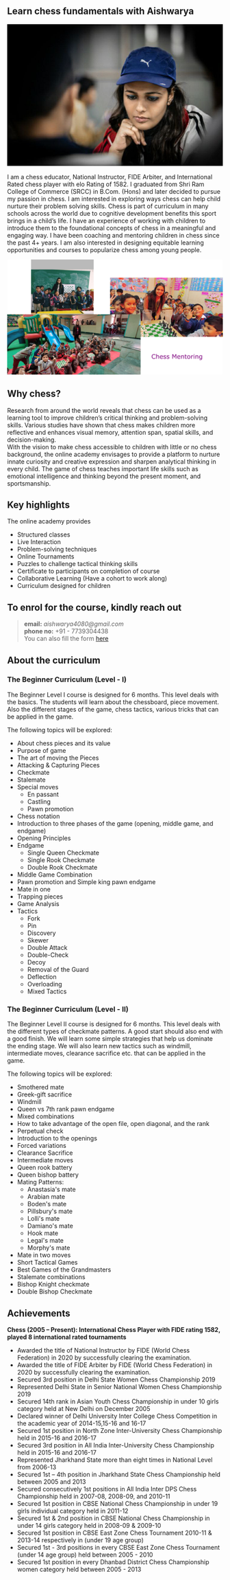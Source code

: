 ## Learn chess fundamentals with Aishwarya

![](./pic-1.jpg)

I am a chess educator, National Instructor, FIDE Arbiter, and International Rated chess player with elo Rating of 1582. I graduated from Shri Ram College of Commerce (SRCC) in B.Com. (Hons) and later decided to pursue my passion in chess. I am interested in exploring ways chess can help child nurture their problem solving skills. Chess is part of curriculum in many schools across the world due to cognitive development benefits this sport brings in a child’s life. I have an experience of working with children to introduce them to the foundational concepts of chess in a meaningful and engaging way. I have been coaching and mentoring children in chess since the past 4+ years. I am also interested in designing equitable learning opportunities and courses to popularize chess among young people. 

![](./chess-pic-1.png)

## Why chess?

Research from around the world reveals that chess can be used as a learning tool to improve children’s critical thinking and problem-solving skills. Various studies have shown that chess makes children more reflective and enhances visual memory, attention span, spatial skills, and  decision-making.  
With the vision to make chess accessible to children with little or no chess background, the online academy envisages to provide a platform to nurture innate curiosity and creative expression and sharpen analytical thinking in every child. The game of chess teaches important life skills such as emotional intelligence and thinking beyond the present moment, and sportsmanship.

## Key highlights

The online academy provides
- Structured classes
- Live Interaction 
- Problem-solving techniques
- Online Tournaments
- Puzzles to challenge tactical thinking skills 
- Certificate to participants on completion of course
- Collaborative Learning (Have a cohort to work along)
- Curriculum designed for children

## To enrol for the course, kindly reach out

> **email:** _aishwarya4080@gmail.com_  
> **phone no:** +91 - 7739304438  
> You can also fill the form [here](https://docs.google.com/forms/d/e/1FAIpQLSel70RD2ATSbWHFtL2qOEg09xEYcKQj_FpQ2b2helC9SGYRaQ/viewform)

## About the curriculum

### The Beginner Curriculum (Level - I)

The Beginner Level I course is designed for 6 months. This level deals with the basics. The students will learn about the chessboard, piece movement. Also the different stages of the game, chess tactics, various tricks that can be applied in the game.

The following topics will be explored:

- About chess pieces and its value
- Purpose of game
- The art of moving the Pieces
- Attacking & Capturing Pieces
- Checkmate
- Stalemate
- Special moves
  * En passant
  * Castling
  * Pawn promotion  
- Chess notation
- Introduction to three phases of the game (opening, middle game, and endgame)
- Opening Principles
- Endgame
  * Single Queen Checkmate
  * Single Rook Checkmate
  * Double Rook Checkmate  
- Middle Game Combination
- Pawn promotion and Simple king pawn endgame
- Mate in one
- Trapping pieces
- Game Analysis
- Tactics
  * Fork
  * Pin
  * Discovery
  * Skewer
  * Double Attack
  * Double-Check
  * Decoy
  * Removal of the Guard
  * Deflection
  * Overloading
  * Mixed Tactics

### The Beginner Curriculum (Level - II)

The Beginner Level II course is designed for 6 months. This level deals with the different types of checkmate patterns. A good start should also end with a good finish. We will learn some simple strategies that help us dominate the ending stage. We will also learn new tactics such as windmill, intermediate moves, clearance sacrifice etc. that can be applied in the game.

The following topics will be explored:

- Smothered mate
- Greek-gift sacrifice
- Windmill
- Queen vs 7th rank pawn endgame
- Mixed combinations
- How to take advantage of the open file, open diagonal, and the rank
- Perpetual check
- Introduction to the openings
- Forced variations
- Clearance Sacrifice
- Intermediate moves
- Queen rook battery
- Queen bishop battery
- Mating Patterns:
  - Anastasia's mate
  - Arabian mate
  - Boden's mate
  - Pillsbury's mate
  - Lolli's mate
  - Damiano's mate
  - Hook mate
  - Legal's mate
  - Morphy's mate  
 - Mate in two moves
 - Short Tactical Games
 - Best Games of the Grandmasters
 - Stalemate combinations
 - Bishop Knight checkmate
 - Double Bishop Checkmate

## Achievements

**Chess (2005 – Present): International Chess Player with FIDE rating 1582, played 8 international rated tournaments**

- Awarded the title of National Instructor by FIDE (World Chess Federation) in 2020 by successfully clearing the examination.
- Awarded the title of FIDE Arbiter by FIDE (World Chess Federation) in 2020 by successfully clearing the examination.
- Secured 3rd position in Delhi State Women Chess Championship 2019
- Represented Delhi State in Senior National Women Chess Championship 2019
- Secured 14th rank in Asian Youth Chess Championship in under 10 girls category held at New Delhi on December 2005
- Declared winner of Delhi University Inter College Chess Competition in the academic year of 2014-15,15-16 and 16-17
- Secured 1st position in North Zone Inter-University Chess Championship held in 2015-16 and 2016-17
- Secured 3rd position in All India Inter-University Chess Championship held in 2015-16 and 2016-17
- Represented Jharkhand State more than eight times in National Level from 2006-13
- Secured 1st – 4th position in Jharkhand State Chess Championship held between 2005 and 2013
- Secured consecutively 1st positions in All India Inter DPS Chess Championship held in 2007-08, 2008-09, and 2010-11
- Secured 1st position in CBSE National Chess Championship in under 19 girls individual category held in 2011-12
- Secured 1st & 2nd position in CBSE National Chess Championship in under 14 girls category held in 2008-09 & 2009-10
- Secured 1st position in CBSE East Zone Chess Tournament 2010-11 & 2013-14 respectively in (under 19 age group)
- Secured 1st - 3rd positions in every CBSE East Zone Chess Tournament (under 14 age group) held between 2005 - 2010
- Secured 1st position in every Dhanbad District Chess Championship women category held between 2005 - 2013
